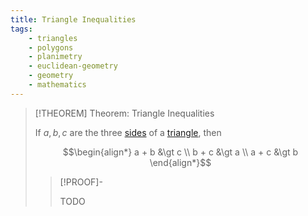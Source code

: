 ```yaml
---
title: Triangle Inequalities
tags:
    - triangles
    - polygons
    - planimetry
    - euclidean-geometry
    - geometry
    - mathematics
---
```


>[!THEOREM] Theorem: Triangle Inequalities
>
>If $a,b,c$ are the three [sides](../index.md) of a [triangle](Triangles.md), then
>
>$$\begin{align*} a + b &\gt c \\ b + c &\gt a \\ a + c &\gt b \end{align*}$$
>
>>[!PROOF]-
>>
>>TODO
>>
>